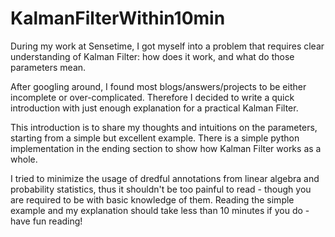 # KalmanFilterWithin10min

During my work at Sensetime, I got myself into a problem that requires clear understanding of Kalman Filter: how does it work, and what do those parameters mean.

After googling around, I found most blogs/answers/projects to be either incomplete or over-complicated. Therefore I decided to write a quick introduction with just enough explanation for a practical Kalman Filter.

This introduction is to share my thoughts and intuitions on the parameters, starting from a simple but excellent example. There is a simple python implementation in the ending section to show how Kalman Filter works as a whole. 

I tried to minimize the usage of dredful annotations from linear algebra and probability statistics, thus it shouldn't be too painful to read - though you are required to be with basic knowledge of them. Reading the simple example and my explanation should take less than 10 minutes if you do - have fun reading!


